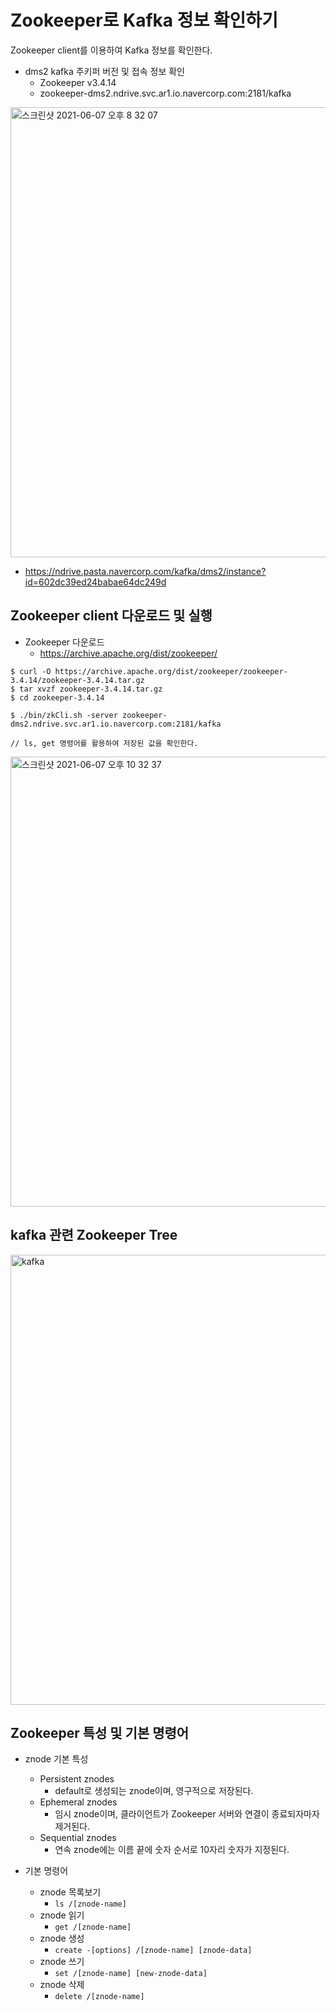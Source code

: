 # Zookeeper로 Kafka 정보 확인하기
 Zookeeper client를 이용하여 Kafka 정보를 확인한다.

* dms2 kafka 주키퍼 버전 및 접속 정보 확인
    * Zookeeper v3.4.14
    * zookeeper-dms2.ndrive.svc.ar1.io.navercorp.com:2181/kafka

<img width="720" alt="스크린샷 2021-06-07 오후 8 32 07" src="https://media.oss.navercorp.com/user/1698/files/85644c80-c7d0-11eb-989c-a7c3923bd636">

* https://ndrive.pasta.navercorp.com/kafka/dms2/instance?id=602dc39ed24babae64dc249d

## Zookeeper client 다운로드 및 실행

* Zookeeper 다운로드
    * https://archive.apache.org/dist/zookeeper/

```
$ curl -O https://archive.apache.org/dist/zookeeper/zookeeper-3.4.14/zookeeper-3.4.14.tar.gz
$ tar xvzf zookeeper-3.4.14.tar.gz
$ cd zookeeper-3.4.14

$ ./bin/zkCli.sh -server zookeeper-dms2.ndrive.svc.ar1.io.navercorp.com:2181/kafka

// ls, get 명령어를 활용하여 저장된 값을 확인한다.
```

<img width="720" alt="스크린샷 2021-06-07 오후 10 32 37" src="https://media.oss.navercorp.com/user/1698/files/9b7a0900-c7e0-11eb-9fd1-f0e3de038142">


## kafka 관련 Zookeeper Tree

<img width="720" alt="kafka" src="https://media.oss.navercorp.com/user/1698/files/87360c00-c7e0-11eb-896f-cb61a292ebe1">


## Zookeeper 특성 및 기본 명령어 
* znode 기본 특성
    * Persistent znodes
      * default로 생성되는 znode이며, 영구적으로 저장된다.
    * Ephemeral znodes
      * 임시 znode이며, 클라이언트가 Zookeeper 서버와 연결이 종료되자마자 제거된다.
    * Sequential znodes
      * 연속 znode에는 이름 끝에 숫자 순서로 10자리 숫자가 지정된다.


* 기본 명령어    
    * znode 목록보기
      * ```ls /[znode-name]```
    * znode 읽기
      * ```get /[znode-name]```
    * znode 생성
      * ```create -[options] /[znode-name] [znode-data]```
    * znode 쓰기
      * ```set /[znode-name] [new-znode-data]```
    * znode 삭제
      * ```delete /[znode-name]```
